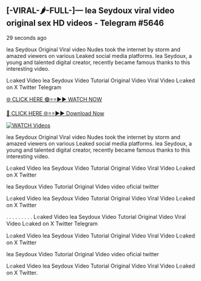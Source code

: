 ## [-VIRAL-🌶-FULL-]— lea Seydoux viral video original sex HD videos  - Telegram #5646

29 seconds ago

lea Seydoux Original Viral video Nudes took the internet by storm and amazed viewers on various Leaked social media platforms. lea Seydoux, a young and talented digital creator, recently became famous thanks to this interesting video.

L𝚎aked Video lea Seydoux Video Tutorial Original Video Viral Video L𝚎aked on X Twitter Telegram

[🌐 CLICK HERE 🟢==►► WATCH NOW](https://wtach.club/leakvideo/?n=github)

[🔴 CLICK HERE 🌐==►► Download Now](https://wtach.club/leakvideo/?n=github)

[![WATCH Videos](https://i.imgur.com/dJHk4Zq.gif)](https://wtach.club/leakvideo/?n=github)

lea Seydoux Original Viral video Nudes took the internet by storm and amazed viewers on various Leaked social media platforms. lea Seydoux, a young and talented digital creator, recently became famous thanks to this interesting video.

L𝚎aked Video lea Seydoux Video Tutorial Original Video Viral Video L𝚎aked on X Twitter

lea Seydoux Video Tutorial Original Video video oficial twitter

L𝚎aked Video lea Seydoux Video Tutorial Original Video Viral Video L𝚎aked on X Twitter

. . . . . . . . . L𝚎aked Video lea Seydoux Video Tutorial Original Video Viral Video L𝚎aked on X Twitter Telegram

L𝚎aked Video lea Seydoux Video Tutorial Original Video Viral Video L𝚎aked on X Twitter

lea Seydoux Video Tutorial Original Video video oficial twitter

L𝚎aked Video lea Seydoux Video Tutorial Original Video Viral Video L𝚎aked on X Twitter.
